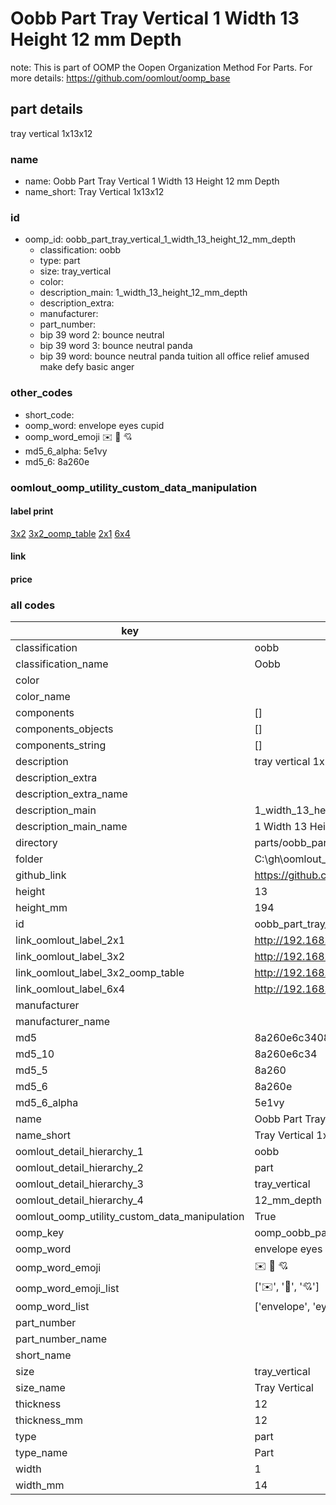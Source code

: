 # Oobb Part Tray Vertical 1 Width 13 Height 12 mm Depth  

note: This is part of OOMP the Oopen Organization Method For Parts. For more details: https://github.com/oomlout/oomp_base

##  part details
  



tray vertical 1x13x12



### name
* name: Oobb Part Tray Vertical 1 Width 13 Height 12 mm Depth
* name_short: Tray Vertical 1x13x12 
### id
* oomp_id: oobb_part_tray_vertical_1_width_13_height_12_mm_depth
  * classification: oobb
  * type: part
  * size: tray_vertical
  * color: 
  * description_main: 1_width_13_height_12_mm_depth
  * description_extra: 
  * manufacturer: 
  * part_number: 
  * bip 39 word 2: bounce neutral
  * bip 39 word 3: bounce neutral panda
  * bip 39 word: bounce neutral panda tuition all office relief amused make defy basic anger

### other_codes
* short_code: 
* oomp_word: envelope eyes cupid
* oomp_word_emoji :envelope: :eyes: :cupid:
* md5_6_alpha: 5e1vy
* md5_6: 8a260e






### oomlout_oomp_utility_custom_data_manipulation
#### label print
[3x2](http://192.168.1.245:1112/?label=oomp%205e1vy)
[3x2_oomp_table](http://192.168.1.108:1112/?label=oomp%205e1vy)
[2x1](http://192.168.1.242:1112/?label=oomp%205e1vy)
[6x4](http://192.168.1.55:1112/?label=oomp%205e1vy)    

#### link

                              

#### price







### all codes 
| key | value |  
| --- | --- |  
| classification | oobb |  
| classification_name | Oobb |  
| color |  |  
| color_name |  |  
| components | [] |  
| components_objects | [] |  
| components_string | [] |  
| description | tray vertical 1x13x12 |  
| description_extra |  |  
| description_extra_name |  |  
| description_main | 1_width_13_height_12_mm_depth |  
| description_main_name | 1 Width 13 Height 12 mm Depth |  
| directory | parts/oobb_part_tray_vertical_1_width_13_height_12_mm_depth |  
| folder | C:\gh\oomlout_oobb_version_4_generated_parts\parts\oobb_part_tray_vertical_1_width_13_height_12_mm_depth |  
| github_link | https://github.com/oomlout/oomlout_oomp_part_src/tree/main/parts/oobb_part_tray_vertical_1_width_13_height_12_mm_depth |  
| height | 13 |  
| height_mm | 194 |  
| id | oobb_part_tray_vertical_1_width_13_height_12_mm_depth |  
| link_oomlout_label_2x1 | http://192.168.1.242:1112/?label=oomp%205e1vy |  
| link_oomlout_label_3x2 | http://192.168.1.245:1112/?label=oomp%205e1vy |  
| link_oomlout_label_3x2_oomp_table | http://192.168.1.108:1112/?label=oomp%205e1vy |  
| link_oomlout_label_6x4 | http://192.168.1.55:1112/?label=oomp%205e1vy |  
| manufacturer |  |  
| manufacturer_name |  |  
| md5 | 8a260e6c340836aa66033ea33ee538d3 |  
| md5_10 | 8a260e6c34 |  
| md5_5 | 8a260 |  
| md5_6 | 8a260e |  
| md5_6_alpha | 5e1vy |  
| name | Oobb Part Tray Vertical 1 Width 13 Height 12 mm Depth |  
| name_short | Tray Vertical 1x13x12  |  
| oomlout_detail_hierarchy_1 | oobb |  
| oomlout_detail_hierarchy_2 | part |  
| oomlout_detail_hierarchy_3 | tray_vertical |  
| oomlout_detail_hierarchy_4 | 12_mm_depth |  
| oomlout_oomp_utility_custom_data_manipulation | True |  
| oomp_key | oomp_oobb_part_tray_vertical_1_width_13_height_12_mm_depth |  
| oomp_word | envelope eyes cupid |  
| oomp_word_emoji | :envelope: :eyes: :cupid: |  
| oomp_word_emoji_list | [':envelope:', ':eyes:', ':cupid:'] |  
| oomp_word_list | ['envelope', 'eyes', 'cupid'] |  
| part_number |  |  
| part_number_name |  |  
| short_name |  |  
| size | tray_vertical |  
| size_name | Tray Vertical |  
| thickness | 12 |  
| thickness_mm | 12 |  
| type | part |  
| type_name | Part |  
| width | 1 |  
| width_mm | 14 |  
